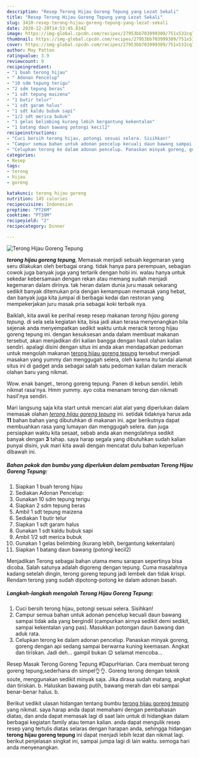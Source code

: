 ```yaml
---
description: "Resep Terong Hijau Goreng Tepung yang Lezat Sekali"
title: "Resep Terong Hijau Goreng Tepung yang Lezat Sekali"
slug: 3410-resep-terong-hijau-goreng-tepung-yang-lezat-sekali
date: 2020-12-20T14:53:45.834Z
image: https://img-global.cpcdn.com/recipes/27953bb703999309/751x532cq70/terong-hijau-goreng-tepung-foto-resep-utama.jpg
thumbnail: https://img-global.cpcdn.com/recipes/27953bb703999309/751x532cq70/terong-hijau-goreng-tepung-foto-resep-utama.jpg
cover: https://img-global.cpcdn.com/recipes/27953bb703999309/751x532cq70/terong-hijau-goreng-tepung-foto-resep-utama.jpg
author: May Patton
ratingvalue: 3.9
reviewcount: 9
recipeingredient:
- "1 buah terong hijau"
- " Adonan Pencelup"
- "10 sdm tepung terigu"
- "2 sdm tepung beras"
- "1 sdt tepung maizena"
- "1 butir telur"
- "1 sdt garam halus"
- "1 sdt kaldu bubuk sapi"
- "1/2 sdt merica bubuk"
- "1 gelas belimbing kurang lebih bergantung kekentalan"
- "1 batang daun bawang potongi kecil2"
recipeinstructions:
- "Cuci bersih terong hijau, potongi sesuai selera. Sisihkan!"
- "Campur semua bahan untuk adonan pencelup kecuali daun bawang sampai tidak ada yang bergindil (campurkan airnya sedikit demi sedikit, sampai kekentalan yang pas). Masukkan potongan daun bawang dan aduk rata."
- "Celupkan terong ke dalam adonan pencelup. Panaskan minyak goreng, goreng dengan api sedang sampai berwarna kuning keemasan. Angkat dan tiriskan. Jadi deh... gampil bukan 😉 selamat mencoba..."
categories:
- Resep
tags:
- terong
- hijau
- goreng

katakunci: terong hijau goreng 
nutrition: 145 calories
recipecuisine: Indonesian
preptime: "PT26M"
cooktime: "PT39M"
recipeyield: "2"
recipecategory: Dinner

---
```



![Terong Hijau Goreng Tepung](https://img-global.cpcdn.com/recipes/27953bb703999309/751x532cq70/terong-hijau-goreng-tepung-foto-resep-utama.jpg)

<b><i>terong hijau goreng tepung</i></b>, Memasak menjadi sebuah kegemaran yang seru dilakukan oleh berbagai orang. tidak hanya para perempuan, sebagian cowok juga banyak juga yang tertarik dengan hobi ini. walau hanya untuk sekedar kebersamaan dengan rekan atau memang sudah menjadi kegemaran dalam dirinya. tak heran dalam dunia juru masak sekarang sedikit banyak ditemukan pria dengan kemampuan memasak yang hebat, dan banyak juga kita jumpai di berbagai kedai dan restoran yang mempekerjakan juru masak pria sebagai koki terbaik nya.

Baiklah, kita awali ke perihal resep resep makanan <i>terong hijau goreng tepung</i>. di sela sela kegiatan kita, bisa jadi akan terasa menyenangkan bila sejenak anda menyempatkan sedikit waktu untuk meracik terong hijau goreng tepung ini. dengan kesuksesan anda dalam membuat makanan tersebut, akan menjadikan diri kalian bangga dengan hasil olahan kalian sendiri. apalagi disini dengan situs ini anda akan mendapatkan pedoman untuk mengolah makanan <u>terong hijau goreng tepung</u> tersebut menjadi masakan yang yummy dan menggugah selera, oleh karena itu tandai alamat situs ini di gadget anda sebagai salah satu pedoman kalian dalam meracik olahan baru yang nikmat.

Wow. enak banget., terong goreng tepung. Panen di kebun sendiri. lebih nikmat rasa&#39;nya. Hmm yummy. ayo coba menanam terong dan nikmati hasil&#39;nya sendiri.


Mari langsung saja kita start untuk mencari alat alat yang diperlukan dalam memasak olahan <u><i>terong hijau goreng tepung</i></u> ini. setidak tidaknya harus ada <b>11</b> bahan bahan yang dibutuhkan di makanan ini. agar berikutnya dapat membuahkan rasa yang lumayan dan menggugah selera. dan juga persiapkan waktu kita sesaat, sebab anda akan mengolahnya sedikit banyak dengan <b>3</b> tahap. saya harap segala yang dibutuhkan sudah kalian punyai disini, yuk mari kita awali dengan mencatat dulu bahan keperluan dibawah ini.

<!--inarticleads1-->

##### Bahan pokok dan bumbu yang diperlukan dalam pembuatan Terong Hijau Goreng Tepung:

1. Siapkan 1 buah terong hijau
1. Sediakan  Adonan Pencelup:
1. Gunakan 10 sdm tepung terigu
1. Siapkan 2 sdm tepung beras
1. Ambil 1 sdt tepung maizena
1. Sediakan 1 butir telur
1. Siapkan 1 sdt garam halus
1. Gunakan 1 sdt kaldu bubuk sapi
1. Ambil 1/2 sdt merica bubuk
1. Gunakan 1 gelas belimbing (kurang lebih, bergantung kekentalan)
1. Siapkan 1 batang daun bawang (potongi kecil2)


Menjadikan Terong sebagai bahan utama menu sarapan sepertinya bisa dicoba. Salah satunya adalah digoreng dengan tepung. Cuma masalahnya kadang setelah dingin, terong goreng tepung jadi lembek dan tidak krispi. Rendam terong yang sudah dipotong-potong ke dalam adonan basah. 

<!--inarticleads2-->

##### Langkah-langkah mengolah Terong Hijau Goreng Tepung:

1. Cuci bersih terong hijau, potongi sesuai selera. Sisihkan!
1. Campur semua bahan untuk adonan pencelup kecuali daun bawang sampai tidak ada yang bergindil (campurkan airnya sedikit demi sedikit, sampai kekentalan yang pas). Masukkan potongan daun bawang dan aduk rata.
1. Celupkan terong ke dalam adonan pencelup. Panaskan minyak goreng, goreng dengan api sedang sampai berwarna kuning keemasan. Angkat dan tiriskan. Jadi deh... gampil bukan 😉 selamat mencoba...


Resep Masak Terong Goreng Tepung #DapurHarian. Cara membuat terong goreng tepung,sederhana dn simpel👌👌. Goreng terong dengan teknik soute, menggunakan sedikit minyak saja. Jika dirasa sudah matang, angkat dan tiriskan. b. Haluskan bawang putih, bawang merah dan ebi sampai benar-benar halus. b. 

Berikut sedikit ulasan hidangan tentang bumbu <u>terong hijau goreng tepung</u> yang nikmat. saya harap anda dapat memahami dengan pembahasan diatas, dan anda dapat memasak lagi di saat lain untuk di hidangkan dalam berbagai kegiatan family atau teman kalian. anda dapat mengulik resep resep yang tertulis diatas selaras dengan harapan anda, sehingga hidangan <b>terong hijau goreng tepung</b> ini dapat menjadi lebih lezat dan nikmat lagi. berikut penjelasan singkat ini, sampai jumpa lagi di lain waktu. semoga hari anda menyenangkan.
